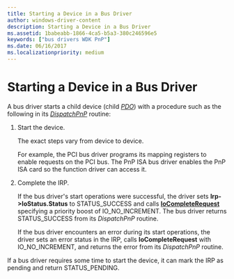 ```yaml
---
title: Starting a Device in a Bus Driver
author: windows-driver-content
description: Starting a Device in a Bus Driver
ms.assetid: 1babeabb-1866-4ca5-b5a3-380c246596e5
keywords: ["bus drivers WDK PnP"]
ms.date: 06/16/2017
ms.localizationpriority: medium
---
```


# Starting a Device in a Bus Driver





A bus driver starts a child device (child [*PDO*](https://msdn.microsoft.com/library/windows/hardware/ff556325#wdkgloss-pdo)) with a procedure such as the following in its [*DispatchPnP*](https://msdn.microsoft.com/library/windows/hardware/ff543341) routine:

1.  Start the device.

    The exact steps vary from device to device.

    For example, the PCI bus driver programs its mapping registers to enable requests on the PCI bus. The PnP ISA bus driver enables the PnP ISA card so the function driver can access it.

2.  Complete the IRP.

    If the bus driver's start operations were successful, the driver sets **Irp-&gt;IoStatus.Status** to STATUS\_SUCCESS and calls [**IoCompleteRequest**](https://msdn.microsoft.com/library/windows/hardware/ff548343) specifying a priority boost of IO\_NO\_INCREMENT. The bus driver returns STATUS\_SUCCESS from its *DispatchPnP* routine.

    If the bus driver encounters an error during its start operations, the driver sets an error status in the IRP, calls **IoCompleteRequest** with IO\_NO\_INCREMENT, and returns the error from its *DispatchPnP* routine.

If a bus driver requires some time to start the device, it can mark the IRP as pending and return STATUS\_PENDING.

 

 




